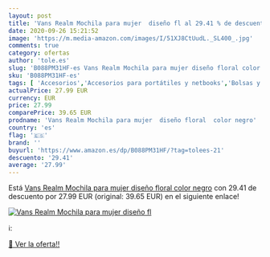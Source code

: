 ```yaml
---
layout: post
title: 'Vans Realm Mochila para mujer  diseño fl al 29.41 % de descuento'
date: 2020-09-26 15:21:52
image: 'https://m.media-amazon.com/images/I/51XJ8CtUudL._SL400_.jpg'
comments: true
category: ofertas
author: 'tole.es'
slug: 'B088PM31HF-es Vans Realm Mochila para mujer diseño floral color negro'
sku: 'B088PM31HF-es'
tags: [ 'Accesorios','Accesorios para portátiles y netbooks','Bolsas y fundas para portátiles y netbooks','Informática','Juegos y Accesorios para PC','Mochilas para portátiles y netbooks','Videojuegos','mochila', ]
actualPrice: 27.99 EUR
currency: EUR
price: 27.99
comparePrice: 39.65 EUR
prodname: 'Vans Realm Mochila para mujer  diseño floral  color negro'
country: 'es'
flag: '🇪🇸'
brand: ''
buyurl: 'https://www.amazon.es/dp/B088PM31HF/?tag=tolees-21'
descuento: '29.41'
average: '27.99'
---
```


Está [Vans Realm Mochila para mujer  diseño floral  color negro](https://www.amazon.es/dp/B088PM31HF/?tag=tolees-21) con 29.41 de descuento por 27.99 EUR (original: 39.65 EUR) en el siguiente enlace!

[![Vans Realm Mochila para mujer  diseño fl](https://m.media-amazon.com/images/I/51XJ8CtUudL._SL400_.jpg)](https://www.amazon.es/dp/B088PM31HF/?tag=tolees-21)

ℹ️:


[🛒 Ver la oferta!!](https://www.amazon.es/dp/B088PM31HF/?tag=tolees-21)
